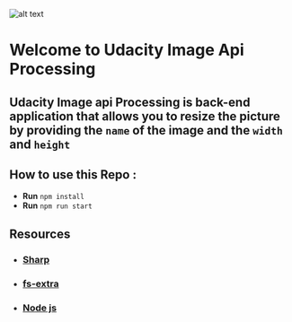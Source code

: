 ![alt text](https://cdn.freebiesupply.com/logos/large/2x/udacity-2-logo-png-transparent.png)
# Welcome to Udacity Image Api Processing

##  **Udacity** Image api Processing is back-end application that allows you to resize  the  picture by providing the `name` of the image  and the `width` and `height`

 ## How to use this Repo : 
-  **Run** ` npm install `
-  **Run** ` npm run start `
  ## Resources
-  ### [Sharp](https://sharp.pixelplumbing.com/)
-  ### [fs-extra](https://www.npmjs.com/package/fs-extra/)
-  ### [Node js](https://nodejs.org/api/readline.html#readline_readline)
